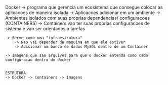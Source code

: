 Docker -> programa que gerencia um ecosistema que consegue colocar as aplicacoes de maneira isolada
    -> Aplicacoes adicionar em um ambiente
        -> Ambientes isolados com suas proprias dependencias/ configuracoes (CONTAINERS)
            -> Containers vao ter suas proprias configuracoes de sistema e vao ser orientados a tarefas

    -> Serve como uma "infraestrutura" 
        -> Nao vai depender da maquina em que ele estiver
        -> Adicionar um banco de dados MySQL dentro de um Container

    -> Imagens que sao arquivos para que o docker entenda como cada configuracao dentro do docker


    ESTRUTURA
    -> Docker -> Containers -> Imagens